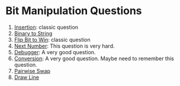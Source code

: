 # Bit Manipulation Questions

1. [Insertion](Questions/1.Insertion.md): classic question
2. [Binary to String](Questions/2.BinaryToString.md)
3. [Flip Bit to Win](Questions/3.FlipBitToWin.md): classic question
4. [Next Number](Questions/4.NextNumber.md): This question is very hard.
5. [Debugger](Questions/5.Debugger.md): A very good question.
6. [Conversion](Questions/6.Conversion.md): A very good question. Maybe need to remember this question.
7. [Pairwise Swap](Questions/7.PairwiseSwap.md)
8. [Draw Line](Questions/8.DrawLine.md)